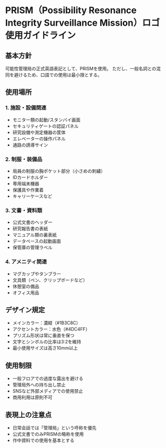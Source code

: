 # PRISM（Possibility Resonance Integrity Surveillance Mission）ロゴ使用ガイドライン

## 基本方針
可能性管理局の正式英語表記として、PRISMを使用。
ただし、一般名詞との混同を避けるため、口語での使用は最小限とする。

## 使用場所

### 1. 施設・設備関連
- モニター類の起動/スタンバイ画面
- セキュリティゲートの認証パネル
- 研究設備や測定機器の筐体
- エレベーターの操作パネル
- 通路の誘導サイン

### 2. 制服・装備品
- 局員の制服の胸ポケット部分（小さめの刺繍）
- IDカードホルダー
- 専用端末機器
- 保護具や作業着
- キャリーケースなど

### 3. 文書・資料類
- 公式文書のヘッダー
- 研究報告書の表紙
- マニュアル類の裏表紙
- データベースの起動画面
- 保管庫の管理ラベル

### 4. アメニティ関連
- マグカップやタンブラー
- 文具類（ペン、クリップボードなど）
- 休憩室の備品
- オフィス用品

## デザイン規定
- メインカラー：濃紺（#1B3C8C）
- アクセントカラー：水色（#4DC4FF）
- プリズム形状は常に垂直を保つ
- 文字とシンボルの比率は3:2を維持
- 最小使用サイズは高さ10mm以上

## 使用制限
- 一般フロアでの過度な露出を避ける
- 管理局外への持ち出し禁止
- SNSなど外部メディアでの使用禁止
- 商用利用は原則不可

## 表現上の注意点
- 日常会話では「管理局」という呼称を優先
- 公式文書でのみPRISMの略称を使用
- 作中資料での使用を基本とする